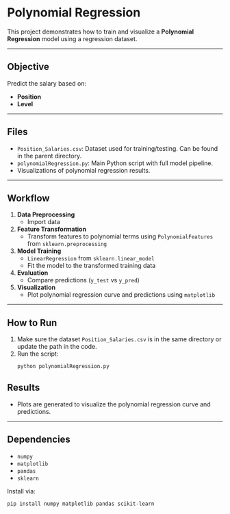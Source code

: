 # Polynomial Regression

This project demonstrates how to train and visualize a **Polynomial Regression** model using a regression dataset.

---

## Objective

Predict the salary based on:
- **Position**
- **Level**

---

## Files

- `Position_Salaries.csv`: Dataset used for training/testing. Can be found in the parent directory.
- `polynomialRegression.py`: Main Python script with full model pipeline.
- Visualizations of polynomial regression results.

---

## Workflow

1. **Data Preprocessing**
    - Import data
2. **Feature Transformation**
    - Transform features to polynomial terms using `PolynomialFeatures` from `sklearn.preprocessing`
3. **Model Training**
    - `LinearRegression` from `sklearn.linear_model`
    - Fit the model to the transformed training data
4. **Evaluation**
    - Compare predictions (`y_test` vs `y_pred`)
5. **Visualization**
    - Plot polynomial regression curve and predictions using `matplotlib`

---

## How to Run

1. Make sure the dataset `Position_Salaries.csv` is in the same directory or update the path in the code.
2. Run the script:
    ```bash
    python polynomialRegression.py
    ```

## Results

- Plots are generated to visualize the polynomial regression curve and predictions.

---

## Dependencies

- `numpy`
- `matplotlib`
- `pandas`
- `sklearn`

Install via:

```bash
pip install numpy matplotlib pandas scikit-learn
```